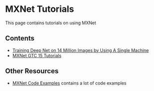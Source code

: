 # MXNet Tutorials

This page contains tutorials on using MXNet

## Contents
- [Training Deep Net on 14 Million Images by Using A Single Machine](imagenet_full.md)
- [MXNet GTC 15 Tutorials](https://github.com/dmlc/mxnet-gtc-tutorial)

## Other Resources
- [MXNet Code Examples](https://github.com/dmlc/mxnet/tree/master/example) contains a lot of code examples
